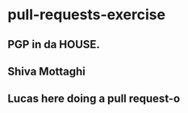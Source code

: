 # pull-requests-exercise

## PGP in da HOUSE.
## Shiva Mottaghi
## Lucas here doing a pull request-o
